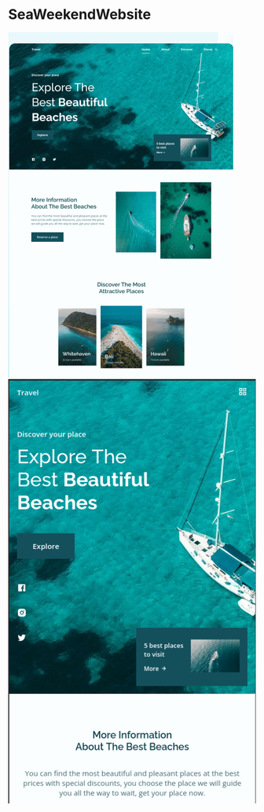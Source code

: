 # SeaWeekendWebsite
![Desk Screen](https://github.com/Jones-Davy/SeaWeekendWebsite/blob/master/assets/img/screenDesk.png)
![Mob Screen](https://github.com/Jones-Davy/SeaWeekendWebsite/blob/master/assets/img/screenMob.png)
